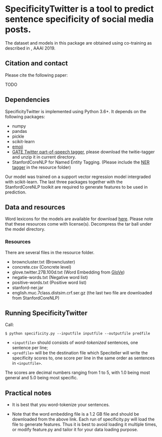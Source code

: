 # SpecificityTwitter is a tool to predict sentence specificity of social media posts.

The dataset and models in this package are obtained using co-training as described in , AAAI 2019.

## Citation and contact

Please cite the following paper:

TODO

## Dependencies

SpecificityTwitter is implemented using Python 3.6+. It depends on the following packages:
- numpy
- pandas
- pickle
- scikit-learn
- [emoji](https://gate.ac.uk/wiki/twitter-postagger.html)
- [GATE Twitter part-of-speech tagger](https://gate.ac.uk/wiki/twitter-postagger.html), please download the twitie-tagger and unzip it in current directory.
- StanfordCoreNLP for Named Entity Tagging. (Please include the [NER tagger](https://nlp.stanford.edu/software/CRF-NER.shtml) in the resource folder)

Our model was trained on a support vector regression model intergraded with scikit-learn. The last three packages together with the StanfordCoreNLP toolkit are required to generate features to be used in prediction. 

## Data and resources

Word lexicons for the models are available for download [here](https://drive.google.com/file/d/1ZqxxwdWkGYV0rEpc6E9Bolh_k0Oly3TP/view?usp=sharing). Please note that these resources come with license(s). Decompress the tar ball under the model directory.

### Resources
There are several files in the resource folder.
- browncluster.txt    (Browncluster)
- concrete.csv (Concrete level)
- glove.twitter.27B.100d.txt (Word Embedding from [GloVe](https://nlp.stanford.edu/projects/glove/))
- negatie-words.txt (Negative word list)
- positive-words.txt (Positive word list)
- stanford-ner.jar
- english.muc.7class.distsim.crf.ser.gz 
(the last two file are downloaded from StanfordCoreNLP)


## Running SpecificityTwitter

Call:
```
$ python specificity.py --inputfile inputfile --outputfile predfile
```

- `<inputfile>` should consists of *word-tokenized* sentences, one sentence per line;
- `<predfile>` will be the destination file which Speciteller will write the specificity scores to, one score per line in the same order as sentences in `<inputfile>`.

The scores are decimal numbers ranging from 1 to 5, with 1.0 being most general and 5.0 being most specific.

## Practical notes
- It is best that you word-tokenize your sentences. 

- Note that the word embedding file is a 1.2 GB file and should be downloaded from the above link. Each run of specificity.py will load the file to generate features. Thus it is best to avoid loading it multiple times, or modify feature.py and tailor it for your data loading purpose.

